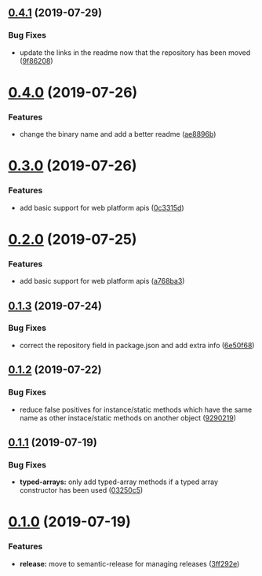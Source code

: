 ## [0.4.1](https://github.com/JakeChampion/js-features-analyser/compare/v0.4.0...v0.4.1) (2019-07-29)


### Bug Fixes

* update the links in the readme now that the repository has been moved ([9f86208](https://github.com/JakeChampion/js-features-analyser/commit/9f86208))

# [0.4.0](https://github.com/JakeChampion/js-features-analyser/compare/v0.3.0...v0.4.0) (2019-07-26)


### Features

* change the binary name and add a better readme ([ae8896b](https://github.com/JakeChampion/js-features-analyser/commit/ae8896b))

# [0.3.0](https://github.com/JakeChampion/js-features-analyser/compare/v0.2.0...v0.3.0) (2019-07-26)


### Features

* add basic support for web platform apis ([0c3315d](https://github.com/JakeChampion/js-features-analyser/commit/0c3315d))

# [0.2.0](https://github.com/JakeChampion/js-features-analyser/compare/v0.1.3...v0.2.0) (2019-07-25)


### Features

* add basic support for web platform apis ([a768ba3](https://github.com/JakeChampion/js-features-analyser/commit/a768ba3))

## [0.1.3](https://github.com/JakeChampion/js-features-analyser/compare/v0.1.2...v0.1.3) (2019-07-24)


### Bug Fixes

* correct the repository field in package.json and add extra info ([6e50f68](https://github.com/JakeChampion/js-features-analyser/commit/6e50f68))

## [0.1.2](https://github.com/JakeChampion/babel-es-runtime-features-extractor/compare/v0.1.1...v0.1.2) (2019-07-22)


### Bug Fixes

* reduce false positives for instance/static methods which have the same name as other instace/static methods on another object ([9290219](https://github.com/JakeChampion/babel-es-runtime-features-extractor/commit/9290219))

## [0.1.1](https://github.com/JakeChampion/babel-es-runtime-features-extractor/compare/v0.1.0...v0.1.1) (2019-07-19)


### Bug Fixes

* **typed-arrays:** only add typed-array methods if a typed array constructor has been used ([03250c5](https://github.com/JakeChampion/babel-es-runtime-features-extractor/commit/03250c5))

# [0.1.0](https://github.com/JakeChampion/babel-es-runtime-features-extractor/compare/v0.0.4...v0.1.0) (2019-07-19)


### Features

* **release:** move to semantic-release for managing releases ([3ff292e](https://github.com/JakeChampion/babel-es-runtime-features-extractor/commit/3ff292e))
